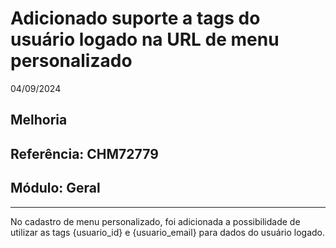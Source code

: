 # Adicionado suporte a tags do usuário logado na URL de menu personalizado
04/09/2024
## Melhoria
## Referência: CHM72779
## Módulo: Geral
***

No cadastro de menu personalizado, foi adicionada a possibilidade de utilizar as tags {usuario_id} e {usuario_email} para dados do usuário logado.
